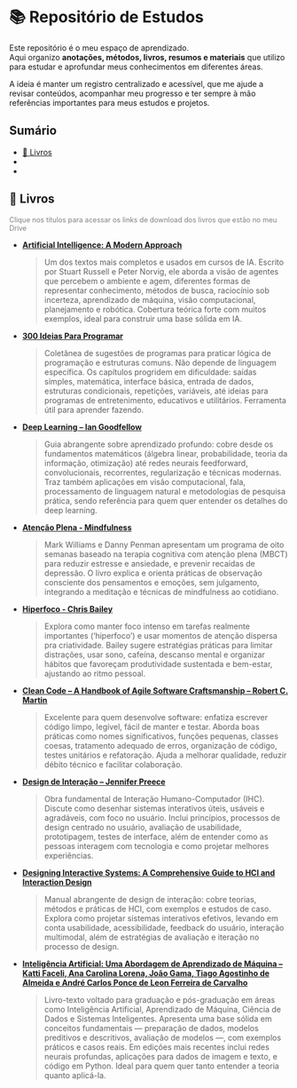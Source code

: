 # 📚 Repositório de Estudos

Este repositório é o meu espaço de aprendizado.  
Aqui organizo **anotações, métodos, livros, resumos e materiais** que utilizo para estudar e aprofundar meus conhecimentos em diferentes áreas.  

A ideia é manter um registro centralizado e acessível, que me ajude a revisar conteúdos, acompanhar meu progresso e ter sempre à mão referências importantes para meus estudos e projetos.


## Sumário
- [📖 Livros](#-Livros)
-
-

## 📖 Livros

<p style="color:gray;font-size:90%;">Clique nos títulos para acessar os links de download dos livros que estão no meu Drive </p>

- [**Artificial Intelligence: A Modern Approach**](https://drive.google.com/file/d/1h5dNLsWW71hqEZa5UwJIxxO2QpBlZx-M/view?usp=drive_link)  
  > Um dos textos mais completos e usados em cursos de IA. Escrito por Stuart Russell e Peter Norvig, ele aborda a visão de agentes que percebem o ambiente e agem, diferentes formas de representar conhecimento, métodos de busca, raciocínio sob incerteza, aprendizado de máquina, visão computacional, planejamento e robótica. Cobertura teórica forte com muitos exemplos, ideal para construir uma base sólida em IA.

- [**300 Ideias Para Programar**](https://drive.google.com/file/d/1iiRruywUUVOg3iSjfIjODvTZqZlb_uGZ/view?usp=drive_link)  
  > Coletânea de sugestões de programas para praticar lógica de programação e estruturas comuns. Não depende de linguagem específica. Os capítulos progridem em dificuldade: saídas simples, matemática, interface básica, entrada de dados, estruturas condicionais, repetições, variáveis, até ideias para programas de entretenimento, educativos e utilitários. Ferramenta útil para aprender fazendo.

- [**Deep Learning – Ian Goodfellow**](https://drive.google.com/file/d/12F3SP2l9dY3CnvAyQuLk3eL3qkco_VW2/view?usp=drive_link)  
  > Guia abrangente sobre aprendizado profundo: cobre desde os fundamentos matemáticos (álgebra linear, probabilidade, teoria da informação, otimização) até redes neurais feedforward, convolucionais, recorrentes, regularização e técnicas modernas. Traz também aplicações em visão computacional, fala, processamento de linguagem natural e metodologias de pesquisa prática, sendo referência para quem quer entender os detalhes do deep learning.

- [**Atenção Plena - Mindfulness**](https://drive.google.com/file/d/1GBjCe5CBAyFbg7ZLmhI_o4OppsjiwFGa/view?usp=drive_link)  
  > Mark Williams e Danny Penman apresentam um programa de oito semanas baseado na terapia cognitiva com atenção plena (MBCT) para reduzir estresse e ansiedade, e prevenir recaídas de depressão. O livro explica e orienta práticas de observação consciente dos pensamentos e emoções, sem julgamento, integrando a meditação e técnicas de mindfulness ao cotidiano.

- [**Hiperfoco - Chris Bailey**](https://drive.google.com/file/d/1XjKGU25s3dk2JYCoWsHn2x4bKI2JbzMl/view?usp=drive_link)  
  > Explora como manter foco intenso em tarefas realmente importantes (‘hiperfoco’) e usar momentos de atenção dispersa pra criatividade. Bailey sugere estratégias práticas para limitar distrações, usar sono, cafeína, descanso mental e organizar hábitos que favoreçam produtividade sustentada e bem-estar, ajustando ao ritmo pessoal.

- [**Clean Code – A Handbook of Agile Software Craftsmanship – Robert C. Martin**](https://drive.google.com/file/d/1DUgKBZIEp1JmnvBhxrL0OkLumwSzPLp_/view?usp=drive_link)  
  > Excelente para quem desenvolve software: enfatiza escrever código limpo, legível, fácil de manter e testar. Aborda boas práticas como nomes significativos, funções pequenas, classes coesas, tratamento adequado de erros, organização de código, testes unitários e refatoração. Ajuda a melhorar qualidade, reduzir débito técnico e facilitar colaboração.

- [**Design de Interação – Jennifer Preece**](https://drive.google.com/file/d/1wK2VQZQneKpuyveaRaK6FJdlUkJvlHHY/view?usp=drive_link)  
  > Obra fundamental de Interação Humano-Computador (IHC). Discute como desenhar sistemas interativos úteis, usáveis e agradáveis, com foco no usuário. Inclui princípios, processos de design centrado no usuário, avaliação de usabilidade, prototipagem, testes de interface, além de entender como as pessoas interagem com tecnologia e como projetar melhores experiências.

- [**Designing Interactive Systems: A Comprehensive Guide to HCI and Interaction Design**](https://drive.google.com/file/d/1gb2xkalGk4Z4DILmy5uM99SBxqlcHrNh/view?usp=drive_link)  
  > Manual abrangente de design de interação: cobre teorias, métodos e práticas de HCI, com exemplos e estudos de caso. Explora como projetar sistemas interativos efetivos, levando em conta usabilidade, acessibilidade, feedback do usuário, interação multimodal, além de estratégias de avaliação e iteração no processo de design.

- [**Inteligência Artificial: Uma Abordagem de Aprendizado de Máquina – Katti Faceli, Ana Carolina Lorena, João Gama, Tiago Agostinho de Almeida e André Carlos Ponce de Leon Ferreira de Carvalho**](https://drive.google.com/file/d/1pK9f_T2YVE8ppfe2EQ9InlAAHjDfDoyq/view?usp=drive_link)  
  > Livro-texto voltado para graduação e pós-graduação em áreas como Inteligência Artificial, Aprendizado de Máquina, Ciência de Dados e Sistemas Inteligentes. Apresenta uma base sólida em conceitos fundamentais — preparação de dados, modelos preditivos e descritivos, avaliação de modelos —, com exemplos práticos e casos reais. Em edições mais recentes inclui redes neurais profundas, aplicações para dados de imagem e texto, e código em Python. Ideal para quem quer tanto entender a teoria quanto aplicá-la.  
